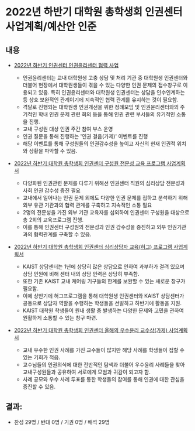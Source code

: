 
2022년 하반기 대학원 총학생회 인권센터 사업계획/예산안 인준
===

## 내용

- [2022년 하반기 인권센터 인권윤리센터 협력 사업](agenda05-1.md)
   - 인권윤리센터는 교내 대학원생 고충 상담 및 처리 기관 중 대학원생 인권센터와 더불어 현장에서 대학원생들이 겪을 수 있는 다양한 인권 문제의 접수창구로 이용되고 있음. 특히 인권윤리센터와 대학원생 인권센터는 상담을 인수인계하는 등 상호 보완적인 관계이기에 지속적인 협력 관계를 유지하는 것이 필요함. 
   - 격달로 진행되는 대학원생 인권개선을 위한 정례모임 및 인권윤리센터와의 주기적인 학내 인권 문제 관련 회의 등을 통해 인권 관련 부서들의 유기적인 소통을 진행.
   - 교내 구성원 대상 인권 주간 참여 부스 운영
  - 인권 질문을 통해 진행하는 '인권 걸음(가제)' 이벤트를 진행
  - 해당 이벤트를 통해 구성원들의 인권감수성을 높이고 자신의 현재 인권적 위치와 상황을 파악할 수 있음.

- [2022년 하반기 대학원 총학생회 인권센터 구성원 전문성 교육 프로그램 사업계획서](agenda05-2.md)
   - 다양화된 인권관련 문제를 다루기 위해선 인권센터 직원의 심리상담 전문성과 사회 인권 감수성 증진 필요 
   - 교내에서 일어나는 인권 문제 외에도 다양한 인권 문제를 접하고 분석하기 위해 외부 유관 기관과의 협력 관계를 구축하고 지속적인 소통 필요
   - 2명의 전문성을 가진 외부 기관 교육자를 섭외하여 인권센터 구성원을 대상으로 총 2회의 교육프로그램 진행.
   - 이를 통해 인권센터 구성원의 전문성과 인권 감수성을 증진하고 외부 인권기관과의 협력관계를 구축할 수 있음.

- [2022년 하반기 대학원 총학생회 인권센터 심리상담자 교육(허그) 프로그램 사업계획서](agenda05-3.md)
   - KAIST 상담센터는 1년에 상당히 많은 상담으로 인하여 과부하가 걸려 있으며 상담 인원에 비해 센터 내의 상담 인력은 상당히 부족함. 
   - 또한 기존 KAIST 교내 케어링 기구들의 한계를 보완할 수 있는 새로운 창구가 필요함. 
   - 이에 상반기에 허그프로그램을 통해 대학원생 인권센터와 KAIST 상담센터가 공동으로 상담자 역할을 수행하는 학생들을 선발하고 하반기에 활동을 지원.
   - KAIST 대학원 학생들이 원내 생활 중 발생하는 다양한 문제와 고민을 관하여 원활하게 소통할 수 있는 창구 마련.

- [2022년 하반기 대학원 총학생회 인권센터 올해의 우수윤리 교수상(가제) 사업계획서](agenda05-4.md)
   - 교내 우수한 인권 사례를 가진 교수들이 많지만 해당 사례를 학생들이 접할 수 있는 기회가 적음.
   - 교수님들의 인권의식에 대한 전반적인 탐색과 더불어 우수윤리 사례들을 찾아 교내구성원들과 공유하여 서로에게 모범과 귀감이 되고자 함. 
   - 사례 공모와 우수 사례 투표를 통한 학생들의 참여를 통해 인권에 대한 관심을 증진할 수 있음. 

## 결과:
- 찬성 29명 / 반대 0명 / 기권 0명 / 배석 29명
